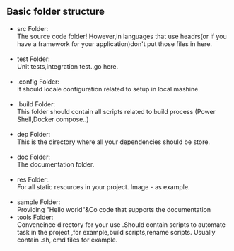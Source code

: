 ## Basic folder structure

* src Folder:<br>The source code folder! However,in languages that use headrs(or if you have a framework for your application)don't put those files in here.<br><br>
* test Folder:<br>Unit tests,integration test..go here.<br><br>
* .config Folder:<br>It should locale configuration related to setup in local mashine.<br><br>
* .build Folder:<br>This folder should contain all scripts related to build process (Power Shell,Docker compose..)<br><br>
* dep Folder:<br>This is the directory where all your dependencies should be store.<br><br>
* doc Folder:<br>The documentation folder.<br><br>
* res Folder:.<br>For all static resources in your project. Image - as example.<br><br>
* sample Folder:<br>Providing "Hello world"&Co code that supports the documentation
* tools Folder:<br>Conveneince directory for your use .Should contain scripts to automate task in the project ,for example,build scripts,rename scripts. Usually contain .sh,.cmd files for example.<br>
